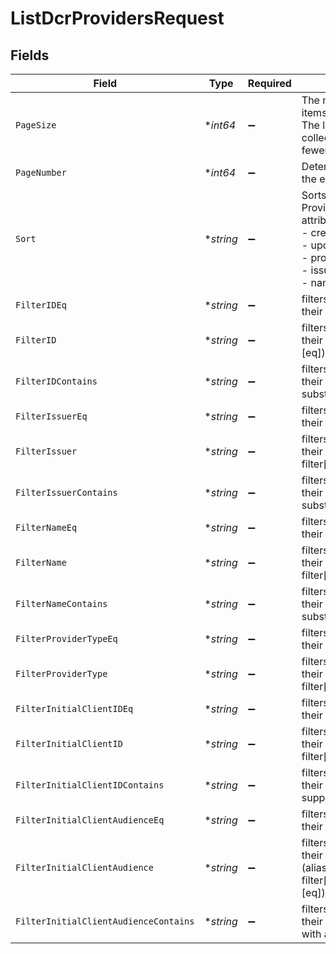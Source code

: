 # ListDcrProvidersRequest


## Fields

| Field                                                                                                                                    | Type                                                                                                                                     | Required                                                                                                                                 | Description                                                                                                                              | Example                                                                                                                                  |
| ---------------------------------------------------------------------------------------------------------------------------------------- | ---------------------------------------------------------------------------------------------------------------------------------------- | ---------------------------------------------------------------------------------------------------------------------------------------- | ---------------------------------------------------------------------------------------------------------------------------------------- | ---------------------------------------------------------------------------------------------------------------------------------------- |
| `PageSize`                                                                                                                               | **int64*                                                                                                                                 | :heavy_minus_sign:                                                                                                                       | The maximum number of items to include per page. The last page of a collection may include fewer items.                                  | 10                                                                                                                                       |
| `PageNumber`                                                                                                                             | **int64*                                                                                                                                 | :heavy_minus_sign:                                                                                                                       | Determines which page of the entities to retrieve.                                                                                       | 1                                                                                                                                        |
| `Sort`                                                                                                                                   | **string*                                                                                                                                | :heavy_minus_sign:                                                                                                                       | Sorts a collection of DCR Providers. Supported sort attributes are:<br/>  - created_at<br/>  - updated_at<br/>  - provider_type<br/>  - issuer<br/>  - name<br/> |                                                                                                                                          |
| `FilterIDEq`                                                                                                                             | **string*                                                                                                                                | :heavy_minus_sign:                                                                                                                       | filters DCR Providers by their id                                                                                                        |                                                                                                                                          |
| `FilterID`                                                                                                                               | **string*                                                                                                                                | :heavy_minus_sign:                                                                                                                       | filters DCR Providers by their id (alias for filter[id][eq])                                                                             |                                                                                                                                          |
| `FilterIDContains`                                                                                                                       | **string*                                                                                                                                | :heavy_minus_sign:                                                                                                                       | filters DCR Providers by their id with a supplied substring                                                                              |                                                                                                                                          |
| `FilterIssuerEq`                                                                                                                         | **string*                                                                                                                                | :heavy_minus_sign:                                                                                                                       | filters DCR Providers by their issuer                                                                                                    |                                                                                                                                          |
| `FilterIssuer`                                                                                                                           | **string*                                                                                                                                | :heavy_minus_sign:                                                                                                                       | filters DCR Providers by their issuer (alias for filter[issuer][eq])                                                                     |                                                                                                                                          |
| `FilterIssuerContains`                                                                                                                   | **string*                                                                                                                                | :heavy_minus_sign:                                                                                                                       | filters DCR Providers by their issuer with a supplied substring                                                                          |                                                                                                                                          |
| `FilterNameEq`                                                                                                                           | **string*                                                                                                                                | :heavy_minus_sign:                                                                                                                       | filters DCR Providers by their name                                                                                                      |                                                                                                                                          |
| `FilterName`                                                                                                                             | **string*                                                                                                                                | :heavy_minus_sign:                                                                                                                       | filters DCR Providers by their name (alias for filter[name][eq])                                                                         |                                                                                                                                          |
| `FilterNameContains`                                                                                                                     | **string*                                                                                                                                | :heavy_minus_sign:                                                                                                                       | filters DCR Providers by their name with a supplied substring                                                                            |                                                                                                                                          |
| `FilterProviderTypeEq`                                                                                                                   | **string*                                                                                                                                | :heavy_minus_sign:                                                                                                                       | filters DCR Providers by their provider type                                                                                             |                                                                                                                                          |
| `FilterProviderType`                                                                                                                     | **string*                                                                                                                                | :heavy_minus_sign:                                                                                                                       | filters DCR Providers by their provider type (alias for filter[provider_type][eq])                                                       |                                                                                                                                          |
| `FilterInitialClientIDEq`                                                                                                                | **string*                                                                                                                                | :heavy_minus_sign:                                                                                                                       | filters DCR Providers by their initial client id                                                                                         |                                                                                                                                          |
| `FilterInitialClientID`                                                                                                                  | **string*                                                                                                                                | :heavy_minus_sign:                                                                                                                       | filters DCR Providers by their initial client id (alias for filter[initial_client_id][eq])                                               |                                                                                                                                          |
| `FilterInitialClientIDContains`                                                                                                          | **string*                                                                                                                                | :heavy_minus_sign:                                                                                                                       | filters DCR Providers by their initial client id with a supplied substring                                                               |                                                                                                                                          |
| `FilterInitialClientAudienceEq`                                                                                                          | **string*                                                                                                                                | :heavy_minus_sign:                                                                                                                       | filters DCR Providers by their initial client audience                                                                                   |                                                                                                                                          |
| `FilterInitialClientAudience`                                                                                                            | **string*                                                                                                                                | :heavy_minus_sign:                                                                                                                       | filters DCR Providers by their initial client audience (alias for filter[initial_client_audience][eq])                                   |                                                                                                                                          |
| `FilterInitialClientAudienceContains`                                                                                                    | **string*                                                                                                                                | :heavy_minus_sign:                                                                                                                       | filters DCR Providers by their initial client audience with a supplied substring                                                         |                                                                                                                                          |